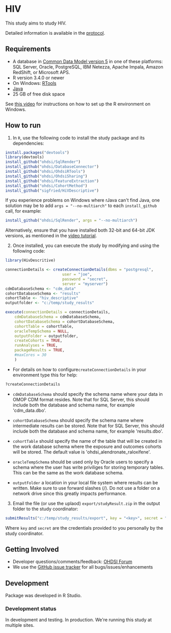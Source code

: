 # HIV


This study aims to study HIV.

Detailed information is available in the [protocol](https://github.com/Sigfried/HivDescriptive/blob/master/extras/HIV_protocol.docx?raw=true).

## Requirements


- A database in [Common Data Model version 5](https://github.com/OHDSI/CommonDataModel) in one of these platforms: SQL Server, Oracle, PostgreSQL, IBM Netezza, Apache Impala, Amazon RedShift, or Microsoft APS.
- R version 3.4.0 or newer
- On Windows: [RTools](http://cran.r-project.org/bin/windows/Rtools/)
- [Java](http://java.com)
- 25 GB of free disk space

See [this video](https://youtu.be/K9_0s2Rchbo) for instructions on how to set up the R environment on Windows.

## How to run



1. In `R`, use the following code to install the study package and its dependencies:
```r
install.packages("devtools")
library(devtools)
install_github("ohdsi/SqlRender")
install_github("ohdsi/DatabaseConnector")
install_github("ohdsi/OhdsiRTools")
install_github("ohdsi/OhdsiSharing")
install_github("ohdsi/FeatureExtraction")
install_github("ohdsi/CohortMethod")
install_github("sigfried/HiVDescriptive")
```

If you experience problems on Windows where rJava can't find Java, one 
solution may be to add `args = "--no-multiarch"` to each `install_github` call, for example:

```r
install_github("ohdsi/SqlRender", args = "--no-multiarch")
```
	
Alternatively, ensure that you have installed both 32-bit and 64-bit JDK versions, as mentioned in the [video tutorial](https://youtu.be/K9_0s2Rchbo).
	
2. Once installed, you can execute the study by modifying and using the following code:
	
```r
library(HivDescritive)

connectionDetails <- createConnectionDetails(dbms = "postgresql",
					     user = "joe",
					     password = "secret",
					     server = "myserver")
cdmDatabaseSchema <- "cdm_data"
cohortDatabaseSchema <- "results"
cohortTable <- "hiv_descriptive"
outputfolder <- "c:/temp/study_results"

execute(connectionDetails = connectionDetails,
	cdmDatabaseSchema = cdmDatabaseSchema,
	cohortDatabaseSchema = cohortDatabaseSchema,
	cohortTable = cohortTable,
	oracleTempSchema = NULL,
	outputFolder = outputfolder,
	createCohorts = TRUE,
	runAnalyses = TRUE,
	packageResults = TRUE,
	#maxCores = 30
	)
```

* For details on how to configure```createConnectionDetails``` in your environment type this for help:
```r
?createConnectionDetails
```

* ```cdmDatabaseSchema``` should specify the schema name where your data in OMOP CDM format resides. Note that for SQL Server, this should include both the database and schema name, for example 'cdm_data.dbo'.
	
* ```cohortDatabaseSchema``` should specify the schema name where intermediate results can be stored. Note that for SQL Server, this should include both the database and schema name, for example 'results.dbo'.
	
* ```cohortTable``` should specify the name of the table that will be created in the work database schema where the exposure and outcomes cohorts will be stored. The default value is 'ohdsi_alendronate_raloxifene'.
	
* ```oracleTempSchema``` should be used only by Oracle users to specify a schema where the user has write priviliges for storing temporary tables. This can be the same as the work database schema.
	
* ```outputFolder``` a location in your local file system where results can be written. Make sure to use forward slashes (/). Do not use a folder on a network drive since this greatly impacts performance. 
	


3. Email the file (or use the uplaod)  ```export/studyResult.zip``` in the output folder to the study coordinator:
```r
submitResults("c:/temp/study_results/export", key = "<key>", secret = "<secret>")
```
Where ```key``` and ```secret``` are the credentials provided to you personally by the study coordinator.

## Getting Involved

* Developer questions/comments/feedback: <a href="http://forums.ohdsi.org/c/developers">OHDSI Forum</a>
* We use the <a href="../../issues">GitHub issue tracker</a> for all bugs/issues/enhancements


## Development

Package  was developed in R Studio.

### Development status

In development and testing.
In production. We're running this study at multiple sites.
